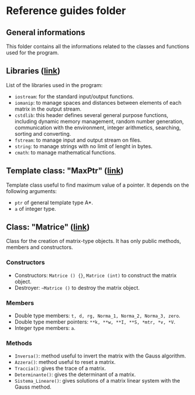 # Reference guides folder

## General informations
This folder contains all the informations related to the classes and functions used for the program.

## Libraries ([link](https://github.com/JustWhit3/Matrix-Class/blob/master/Reference%20Guides/Libraries.c%2B%2B))
List of the libraries used in the program:
- `iostream`: for the standard input/output functions.
- `iomanip`: to manage spaces and distances between elements of each matrix in the output stream.
- `cstdlib`: this header defines several general purpose functions, including dynamic memory management, random number generation, communication with the environment, integer arithmetics, searching, sorting and converting.
- `fstream`: to manage input and output stream on files.
- `string`: to manage strings with no limit of lenght in bytes.
- `cmath`: to manage mathematical functions.

## Template class: "MaxPtr" ([link](https://github.com/JustWhit3/Matrix-Class/blob/master/Reference%20Guides/templateClass_MaxPtr.c%2B%2B))
Template class useful to find maximum value of a pointer. It depends on the following arguments:
- `ptr` of general template type A*.
- `a` of integer type.

## Class: "Matrice" ([link](https://github.com/JustWhit3/Matrix-Class/blob/master/Reference%20Guides/Class_Matrice.c%2B%2B))
Class for the creation of matrix-type objects. It has only public methods, members and constructors.

### Constructors
- Constructors:  `Matrice () {}`, `Matrice (int)` to construct the matrix object.
- Destroyer: `~Matrice ()` to destroy the matrix object.

### Members
- Double type members: `t, d, rg, Norma_1, Norma_2, Norma_3, zero`.
- Double type member pointers: `**k, **w, **I, **S, *mtr, *v, *V`.
- Integer type members: `a`.

### Methods
- `Inversa()`: method useful to invert the matrix with the Gauss algorithm.
- `Azzera()`: method useful to reset a matrix.
- `Traccia()`: gives the trace of a matrix.
- `Determinante()`: gives the determinant of a matrix.
- `Sistema_Lineare()`: gives solutions of a matrix linear system with the Gauss method.
